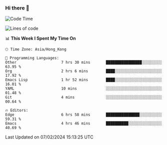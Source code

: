 ### Hi there 👋

<!--
**nicehiro/nicehiro** is a ✨ _special_ ✨ repository because its `README.md` (this file) appears on your GitHub profile.

Here are some ideas to get you started:

- 🔭 I’m currently working on ...
- 🌱 I’m currently learning ...
- 👯 I’m looking to collaborate on ...
- 🤔 I’m looking for help with ...
- 💬 Ask me about ...
- 📫 How to reach me: ...
- 😄 Pronouns: ...
- ⚡ Fun fact: ...
-->

<!--START_SECTION:waka-->
![Code Time](http://img.shields.io/badge/Code%20Time-222%20hrs%209%20mins-blue)

![Lines of code](https://img.shields.io/badge/From%20Hello%20World%20I%27ve%20Written-2.6%20million%20lines%20of%20code-blue)

📊 **This Week I Spent My Time On** 

```text
🕑︎ Time Zone: Asia/Hong_Kong

💬 Programming Languages: 
Other                    7 hrs 30 mins       ████████████████░░░░░░░░░   63.95 % 
Org                      2 hrs 6 mins        ████░░░░░░░░░░░░░░░░░░░░░   17.92 % 
Emacs Lisp               1 hr 52 mins        ████░░░░░░░░░░░░░░░░░░░░░   16.01 % 
YAML                     10 mins             ░░░░░░░░░░░░░░░░░░░░░░░░░   01.48 % 
Git                      4 mins              ░░░░░░░░░░░░░░░░░░░░░░░░░   00.64 % 

🔥 Editors: 
Edge                     6 hrs 58 mins       ███████████████░░░░░░░░░░   59.31 % 
Emacs                    4 hrs 46 mins       ██████████░░░░░░░░░░░░░░░   40.69 % 
```


 Last Updated on 07/02/2024 15:13:25 UTC
<!--END_SECTION:waka-->

